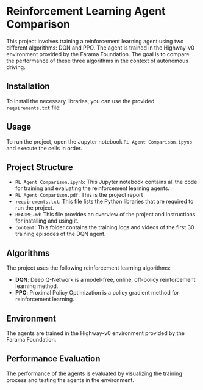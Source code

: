 # Reinforcement Learning Agent Comparison

This project involves training a reinforcement learning agent using two different algorithms: DQN and PPO. The agent is trained in the Highway-v0 environment provided by the Farama Foundation. The goal is to compare the performance of these three algorithms in the context of autonomous driving.

## Installation

To install the necessary libraries, you can use the provided `requirements.txt` file:


## Usage

To run the project, open the Jupyter notebook `RL Agent Comparison.ipynb` and execute the cells in order.

## Project Structure

- `RL Agent Comparison.ipynb`: This Jupyter notebook contains all the code for training and evaluating the reinforcement learning agents.
- `RL Agent Comparison.pdf`: This is the project report
- `requirements.txt`: This file lists the Python libraries that are required to run the project.
- `README.md`: This file provides an overview of the project and instructions for installing and using it.
- `content`: This folder contains the training logs and videos of the first 30 training episodes of the DQN agent.

## Algorithms

The project uses the following reinforcement learning algorithms:

- **DQN**: Deep Q-Network is a model-free, online, off-policy reinforcement learning method.
- **PPO**: Proximal Policy Optimization is a policy gradient method for reinforcement learning.

## Environment

The agents are trained in the Highway-v0 environment provided by the Farama Foundation.

## Performance Evaluation

The performance of the agents is evaluated by visualizing the training process and testing the agents in the environment.


